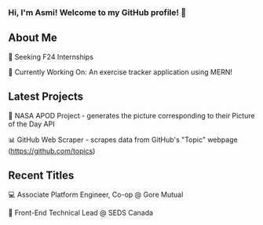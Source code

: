 ### Hi, I'm Asmi! Welcome to my GitHub profile! 💌  


## About Me
🧭 Seeking F24 Internships

🤖 Currently Working On: An exercise tracker application using MERN!  
<!-- #### 📊 Languages Frequently Used: -->


## Latest Projects
🌌 NASA APOD Project - generates the picture corresponding to their Picture of the Day API  

📊 GitHub Web Scraper - scrapes data from GitHub's "Topic" webpage (https://github.com/topics)



## Recent Titles
<!--🌀 Systems Analyst Intern @ OpenText -->

💻 Associate Platform Engineer, Co-op @ Gore Mutual

🚀 Front-End Technical Lead @ SEDS Canada  

<!--
**asmi-g/asmi-g** is a ✨ _special_ ✨ repository because its `README.md` (this file) appears on your GitHub profile.
-->
